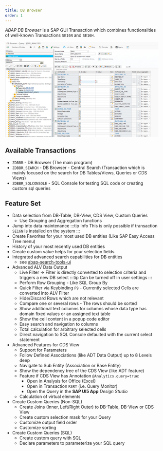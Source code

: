 ```yaml
---
title: DB Browser
order: 1
---
```


*ABAP DB Browser* is a SAP GUI Transaction which combines functionalities of well-known Transactions `SE16N` and `SE16H`.

![Selection Screen](./img/selection-screen.png)

## Available Transactions

- `ZDBBR` - DB Browser (The main program)
- `ZDBBR_SEARCH` - DB Browser - Central Search (Transaction which is mainly focused on the search for DB Tables/Views, Queries or CDS Views)
- `ZDBBR_SQLCONSOLE` - SQL Console for testing SQL code or creating custom sql queries

## Feature Set

- Data selection from DB-Table, DB-View, CDS View, Custom Queries
  - Use Grouping and Aggregation functions
- Jump into data maintenance
  :::tip Info
  This is only possible if transaction `SE16N` is installed on the system
  :::
- Create Favorites for your most used DB entities (Like SAP Easy Access Tree menu)
- History of your most recently used DB entities
- Create custom value helps for your selection fields
- Integrated advanced search capabilities for DB entities
  - see [abap-search-tools-ui](https://github.com/stockbal/abap-search-tools-ui)
- Advanced ALV Data Output
  - Live Filter => Filter is directly converted to selection criteria and triggers a new DB select
    :::tip
    Can be turned off in user settings
    :::
  - Perform Row Grouping - Like SQL Group By
  - Quick Filter via Keybinding `F9` - Currently selected Cells are converted into ALV Filter
  - Hide/Discard Rows which are not relevant
  - Compare one or several rows - The rows should be sorted
  - Show additional text columns for columns whose data type has domain fixed values or an assigned text table
  - Show the cell content in a popup code editor
  - Easy search and navigation to columns
  - Total calculation for arbitrary selected cells
  - Direct navigation to SQL Console defaulted with the current select statement
- Advanced Features for CDS View
  - Support for Parameters
  - Follow Defined Associations (like ADT Data Output) up to 8 Levels deep
  - Navigate to Sub Entity (Association or Base Entity)
  - Show the dependency tree of the CDS View (like ADT feature)
  - Feature if CDS View has Annotation `@Analytics.query=true`:
    - Open in Analysis for Office (Excel)
    - Open in Transaction `RSRT` (i.e. Query Monitor)
    - Open the Query in the **SAP UI5 App** *Design Studio*
  - Calculation of virtual elements
- Create Custom Queries (Non-SQL)
  - Create Joins (Inner, Left/Right Outer) to DB-Table, DB-View or CDS View
  - Create custom selection mask for your Query
  - Customize output field order
  - Customize sorting
- Create Custom Queries (SQL)
  - Create custom query with SQL
  - Declare parameters to parameterize your SQL query
